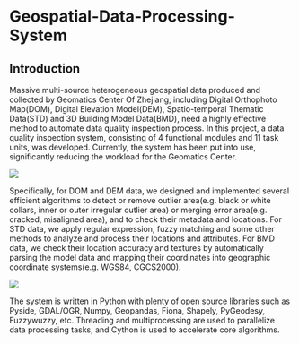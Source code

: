 # Geospatial-Data-Processing-System

## Introduction
Massive multi-source heterogeneous geospatial data produced and collected by Geomatics Center Of Zhejiang, including Digital Orthophoto Map(DOM), Digital Elevation Model(DEM), Spatio-temporal Thematic Data(STD) and 3D Building Model Data(BMD), need a highly effective method to automate data quality inspection process. In this project, a data quality inspection system, consisting of 4 functional modules and 11 task units, was developed. Currently, the system has been put into use, significantly reducing the workload for the Geomatics Center.

![](http://www.jinmengrao.com/gdp/img/GDP-2.jpg)

Specifically, for DOM and DEM data, we designed and implemented several efficient algorithms to detect or remove outlier area(e.g. black or white collars, inner or outer irregular outlier area) or merging error area(e.g. cracked, misaligned area), and to check their metadata and locations. For STD data, we apply regular expression, fuzzy matching and some other methods to analyze and process their locations and attributes. For BMD data, we check their location accuracy and textures by automatically parsing the model data and mapping their coordinates into geographic coordinate systems(e.g. WGS84, CGCS2000).

![](http://www.jinmengrao.com/gdp/img/GDP-3.jpg)

The system is written in Python with plenty of open source libraries such as Pyside, GDAL/OGR, Numpy, Geopandas, Fiona, Shapely, PyGeodesy, Fuzzywuzzy, etc. Threading and multiprocessing are used to parallelize data processing tasks, and Cython is used to accelerate core algorithms.
